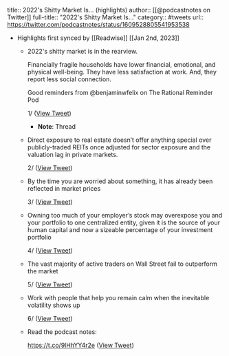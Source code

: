 title:: 2022's Shitty Market Is... (highlights)
author:: [[@podcastnotes on Twitter]]
full-title:: "2022's Shitty Market Is..."
category:: #tweets
url:: https://twitter.com/podcastnotes/status/1609528805541953538

- Highlights first synced by [[Readwise]] [[Jan 2nd, 2023]]
	- 2022's shitty market is in the rearview.
	  
	  Financially fragile households have lower financial, emotional, and physical well-being. They have less satisfaction at work. And, they report less social connection.
	  
	  Good reminders from @benjaminwfelix on The Rational Reminder Pod
	  
	  1/ ([View Tweet](https://twitter.com/podcastnotes/status/1609528805541953538))
		- **Note**: Thread
	- Direct exposure to real estate doesn’t offer anything special over publicly-traded REITs once adjusted for sector exposure and the valuation lag in private markets.
	  
	  2/ ([View Tweet](https://twitter.com/podcastnotes/status/1609528807979122690))
	- By the time you are worried about something, it has already been reflected in market prices
	  
	  3/ ([View Tweet](https://twitter.com/podcastnotes/status/1609528810440900609))
	- Owning too much of your employer’s stock may overexpose you and your portfolio to one centralized entity, given it is the source of your human capital and now a sizeable percentage of your investment portfolio  
	  
	  4/ ([View Tweet](https://twitter.com/podcastnotes/status/1609528812274057219))
	- The vast majority of active traders on Wall Street fail to outperform the market 
	  
	  5/ ([View Tweet](https://twitter.com/podcastnotes/status/1609528814614315009))
	- Work with people that help you remain calm when the inevitable volatility shows up
	  
	  6/ ([View Tweet](https://twitter.com/podcastnotes/status/1609528816971714561))
	- Read the podcast notes:
	  
	  https://t.co/9lHhYY4r2e ([View Tweet](https://twitter.com/podcastnotes/status/1609528818787663874))